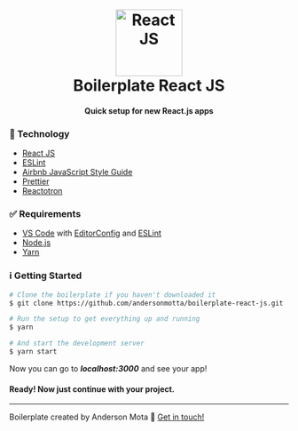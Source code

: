 <h1 align="center">
    <img alt="React JS" src="https://res.cloudinary.com/andersonmota/image/upload/v1586443627/ReactJS_bsadw7.png" width="120" />
    <br>
    Boilerplate React JS
</h1>

<h4 align="center">
	Quick setup for new React.js apps
</h4>

### :rocket: Technology

- [React JS](https://reactjs.org/)
- [ESLint](https://eslint.org/)
- [Airbnb JavaScript Style Guide](https://github.com/airbnb/javascript)
- [Prettier](https://prettier.io/)
- [Reactotron](https://github.com/infinitered/reactotron)

### :white_check_mark: Requirements

- [VS Code][vc] with [EditorConfig][vceditconfig] and [ESLint][vceslint]
- [Node.js](https://nodejs.org/)
- [Yarn](https://yarnpkg.com/)

### :information_source: Getting Started

```bash
# Clone the boilerplate if you haven't downloaded it
$ git clone https://github.com/andersonmotta/boilerplate-react-js.git

# Run the setup to get everything up and running
$ yarn

# And start the development server
$ yarn start
```

Now you can go to **_localhost:3000_** and see your app!

#### Ready! Now just continue with your project.

---

Boilerplate created by Anderson Mota :wave: [Get in touch!](https://www.linkedin.com/in/andersonmotaa/)

[vc]: https://code.visualstudio.com/
[vceditconfig]: https://marketplace.visualstudio.com/items?itemName=EditorConfig.EditorConfig
[vceslint]: https://marketplace.visualstudio.com/items?itemName=dbaeumer.vscode-eslint
